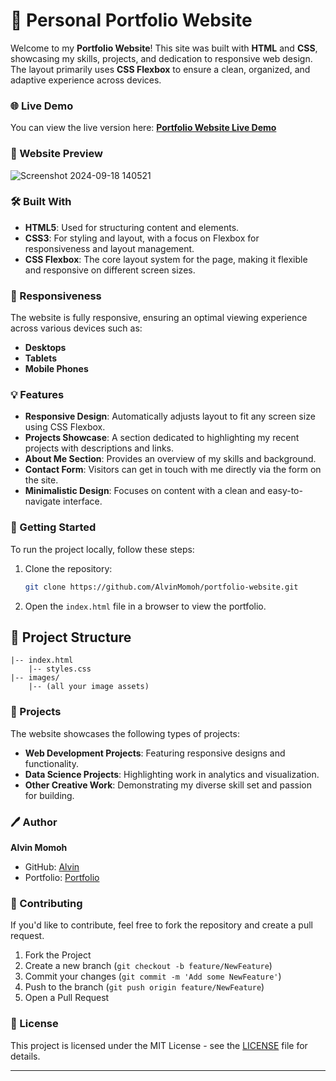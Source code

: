 
# 💼 Personal Portfolio Website

Welcome to my **Portfolio Website**! This site was built with **HTML** and **CSS**, showcasing my skills, projects, and dedication to responsive web design. The layout primarily uses **CSS Flexbox** to ensure a clean, organized, and adaptive experience across devices.

### 🌐 Live Demo

You can view the live version here: [**Portfolio Website Live Demo**](https://yourwebsite.com)

### 📸 Website Preview

![Screenshot 2024-09-18 140521](https://github.com/user-attachments/assets/159d8276-20a8-4755-bd05-eee59e583459)

### 🛠️ Built With

- **HTML5**: Used for structuring content and elements.
- **CSS3**: For styling and layout, with a focus on Flexbox for responsiveness and layout management.
- **CSS Flexbox**: The core layout system for the page, making it flexible and responsive on different screen sizes.
  
### 📱 Responsiveness

The website is fully responsive, ensuring an optimal viewing experience across various devices such as:

- **Desktops**
- **Tablets**
- **Mobile Phones**

### 💡 Features

- **Responsive Design**: Automatically adjusts layout to fit any screen size using CSS Flexbox.
- **Projects Showcase**: A section dedicated to highlighting my recent projects with descriptions and links.
- **About Me Section**: Provides an overview of my skills and background.
- **Contact Form**: Visitors can get in touch with me directly via the form on the site.
- **Minimalistic Design**: Focuses on content with a clean and easy-to-navigate interface.

### 🚀 Getting Started

To run the project locally, follow these steps:

1. Clone the repository:
   ```bash
   git clone https://github.com/AlvinMomoh/portfolio-website.git
   ```
2. Open the `index.html` file in a browser to view the portfolio.

## 📂 Project Structure

```plaintext
|-- index.html
    |-- styles.css
|-- images/
    |-- (all your image assets)
```

### 💼 Projects

The website showcases the following types of projects:
- **Web Development Projects**: Featuring responsive designs and functionality.
- **Data Science Projects**: Highlighting work in analytics and visualization.
- **Other Creative Work**: Demonstrating my diverse skill set and passion for building.

### 🖊️ Author

**Alvin Momoh**

- GitHub: [Alvin](https://github.com/DaitaMonk?tab=repositories)
- Portfolio: [Portfolio](https://alvinmomoh.com)

### 🤝 Contributing

If you'd like to contribute, feel free to fork the repository and create a pull request.

1. Fork the Project
2. Create a new branch (`git checkout -b feature/NewFeature`)
3. Commit your changes (`git commit -m 'Add some NewFeature'`)
4. Push to the branch (`git push origin feature/NewFeature`)
5. Open a Pull Request

### 📄 License

This project is licensed under the MIT License - see the [LICENSE](LICENSE) file for details.

---

